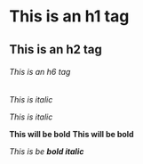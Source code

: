 # This is an h1 tag
## This is an h2 tag
###### This is an h6 tag

*This is italic*

_This is italic_

**This will be bold**
__This will be bold__

_This is be **bold italic**_
